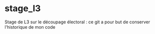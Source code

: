 # stage_l3
Stage de L3 sur le découpage électoral : ce git a pour but de conserver l'historique de mon code
